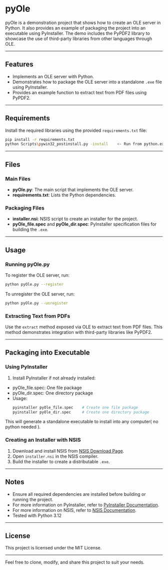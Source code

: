 # pyOle

pyOle is a demonstration project that shows how to create an OLE server in Python. It also provides an example of packaging the project into an executable using PyInstaller. The demo includes the PyPDF2 library to showcase the use of third-party libraries from other languages through OLE.

---

## Features
- Implements an OLE server with Python.
- Demonstrates how to package the OLE server into a standalone `.exe` file using PyInstaller.
- Provides an example function to extract text from PDF files using PyPDF2.

---

## Requirements
Install the required libraries using the provided `requirements.txt` file:

```bash
pip install -r requirements.txt
python Scripts\pywin32_postinstall.py -install    <- Run from python.exe folder
```

---

## Files
### Main Files
- **pyOle.py**: The main script that implements the OLE server.
- **requirements.txt**: Lists the Python dependencies.

### Packaging Files
- **installer.nsi**: NSIS script to create an installer for the project.
- **pyOle_file.spec** and **pyOle_dir.spec**: PyInstaller specification files for building the `.exe`.
---

## Usage

### Running pyOle.py
To register the OLE server, run:
```bash
python pyOle.py --register
```

To unregister the OLE server, run:
```bash
python pyOle.py --unregister
```

### Extracting Text from PDFs
Use the `extract` method exposed via OLE to extract text from PDF files. This method demonstrates integration with third-party libraries like PyPDF2.

---

## Packaging into Executable

### Using PyInstaller
1. Install PyInstaller if not already installed:
  - pyOle_file.spec: One file package
  - pyOle_dir.spec: One directory package
  - Usage: 
    ```bash
    pyinstaller pyOle_file.spec    # Create one file package
    pyinstaller pyOle_dir.spec     # Create one directory package
    ```
This will generate a standalone executable to install into any computer( no python needed ).

### Creating an Installer with NSIS
1. Download and install NSIS from [NSIS Download Page](https://nsis.sourceforge.io/Download).
2. Open `installer.nsi` in the NSIS compiler.
3. Build the installer to create a distributable `.exe`.

---

## Notes
- Ensure all required dependencies are installed before building or running the project.
- For more information on PyInstaller, refer to [PyInstaller Documentation](https://pyinstaller.org).
- For more information on NSIS, refer to [NSIS Documentation](https://nsis.sourceforge.io/Docs).
- Tested with Python 3.12

---

## License
This project is licensed under the MIT License.

---

Feel free to clone, modify, and share this project to suit your needs.

